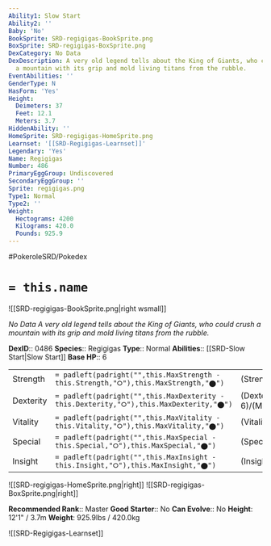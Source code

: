 ```yaml
---
Ability1: Slow Start
Ability2: ''
Baby: 'No'
BookSprite: SRD-regigigas-BookSprite.png
BoxSprite: SRD-regigigas-BoxSprite.png
DexCategory: No Data
DexDescription: A very old legend tells about the King of Giants, who could crush
  a mountain with its grip and mold living titans from the rubble.
EventAbilities: ''
GenderType: N
HasForm: 'Yes'
Height:
  Deimeters: 37
  Feet: 12.1
  Meters: 3.7
HiddenAbility: ''
HomeSprite: SRD-regigigas-HomeSprite.png
Learnset: '[[SRD-Regigigas-Learnset]]'
Legendary: 'Yes'
Name: Regigigas
Number: 486
PrimaryEggGroup: Undiscovered
SecondaryEggGroup: ''
Sprite: regigigas.png
Type1: Normal
Type2: ''
Weight:
  Hectograms: 4200
  Kilograms: 420.0
  Pounds: 925.9
---
```


#PokeroleSRD/Pokedex

# `= this.name`

![[SRD-regigigas-BookSprite.png|right wsmall]]

*No Data*
*A very old legend tells about the King of Giants, who could crush a mountain with its grip and mold living titans from the rubble.*

**DexID**:: 0486
**Species**:: Regigigas
**Type**:: Normal
**Abilities**:: [[SRD-Slow Start|Slow Start]]
**Base HP**:: 6

|           |                                                                                        |                                          |
| --------- | -------------------------------------------------------------------------------------- | ---------------------------------------- |
| Strength  | `= padleft(padright("",this.MaxStrength - this.Strength,"⭘"),this.MaxStrength,"⬤")`    | (Strength::8)/(MaxStrength::8)   |
| Dexterity | `= padleft(padright("",this.MaxDexterity - this.Dexterity,"⭘"),this.MaxDexterity,"⬤")` | (Dexterity:: 6)/(MaxDexterity::6) |
| Vitality  | `= padleft(padright("",this.MaxVitality - this.Vitality,"⭘"),this.MaxVitality,"⬤")`    | (Vitality::6)/(MaxVitality::6)   |
| Special   | `= padleft(padright("",this.MaxSpecial - this.Special,"⭘"),this.MaxSpecial,"⬤")`       | (Special::5)/(MaxSpecial::5)     |
| Insight   | `= padleft(padright("",this.MaxInsight - this.Insight,"⭘"),this.MaxInsight,"⬤")`       | (Insight::6)/(MaxInsight::6)     |

![[SRD-regigigas-HomeSprite.png|right]]
![[SRD-regigigas-BoxSprite.png|right]]

**Recommended Rank**:: Master
**Good Starter**:: No
**Can Evolve**:: No
**Height**: 12'1" / 3.7m
**Weight**: 925.9lbs / 420.0kg

![[SRD-Regigigas-Learnset]]